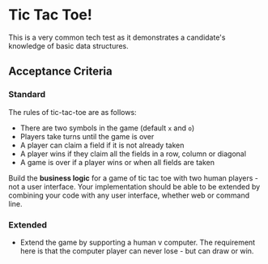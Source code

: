 # Tic Tac Toe!

This is a very common tech test as it demonstrates a candidate's knowledge of basic data structures.


## Acceptance Criteria

### Standard

The rules of tic-tac-toe are as follows:

* There are two symbols in the game (default `x` and `o`)
* Players take turns until the game is over
* A player can claim a field if it is not already taken
* A player wins if they claim all the fields in a row, column or diagonal
* A game is over if a player wins or when all fields are taken

Build the **business logic** for a game of tic tac toe with two human players - not a user interface. Your implementation should be able to be extended by combining your code with any user interface, whether web or command line.

### Extended
* Extend the game by supporting a human v computer. The requirement here is that the computer player can never lose - but can draw or win.

